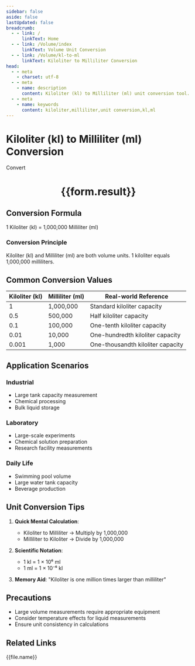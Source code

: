 ```yaml
---
sidebar: false
aside: false
lastUpdated: false
breadcrumb:
  - - link: /
      linkText: Home
  - - link: /Volume/index
      linkText: Volume Unit Conversion
  - - link: /Volume/kl-to-ml
      linkText: Kiloliter to Milliliter Conversion
head:
  - - meta
    - charset: utf-8
  - - meta
    - name: description
      content: Kiloliter (kl) to Milliliter (ml) unit conversion tool. 1 kiloliter equals 1,000,000 milliliters.
  - - meta
    - name: keywords
      content: kiloliter,milliliter,unit conversion,kl,ml
---
```


# Kiloliter (kl) to Milliliter (ml) Conversion

<script setup>
import { onMounted, reactive, inject ,ref  } from 'vue'
import { NButton,NForm ,NFormItem,NInput,NInputNumber,NSelect,NCard,useMessage ,NGrid ,NGi } from 'naive-ui'
import { defineClientComponent } from 'vitepress'
import { Volume } from '../files';

const convert = inject('convert')
const formRef = ref(null);
const rules = {
  number:{
    required: true,
    type: 'number',
    trigger: "blur"
  }
}
const form = reactive({
  number:null,
  result:'',
  title:'Kiloliter (kl) to Milliliter (ml) Conversion'
})

const convertHandler = (e) => {
  e.preventDefault();
  formRef.value?.validate((errors)=>{
    if (!errors) {
      form.result = `${form.number} kl = ${convert(form.number).from('kl').to('ml')} ml`
    }
  })
}
</script>

<n-form size="large" :model="form" ref='formRef' :rules="rules">
  <n-form-item label="Value" path="number">
    <n-input-number size="large" style="width:100%" :min="0" v-model:value="form.number" placeholder="Enter kiloliter value" />
  </n-form-item>
  <n-form-item>
    <n-button type="info" style="width:100%" @click="convertHandler">Convert</n-button>
  </n-form-item>
</n-form>
<n-card embedded :bordered="false" hoverable>
  <div style="text-align:center">
    <h1>{{form.result}}</h1>
  </div>
</n-card>

## Conversion Formula
1 Kiloliter (kl) = 1,000,000 Milliliter (ml)

### Conversion Principle
Kiloliter (kl) and Milliliter (ml) are both volume units. 1 kiloliter equals 1,000,000 milliliters.

## Common Conversion Values
| Kiloliter (kl) | Milliliter (ml) | Real-world Reference                 |
|-----------------|-----------------|--------------------------------------|
| 1               | 1,000,000       | Standard kiloliter capacity          |
| 0.5             | 500,000         | Half kiloliter capacity              |
| 0.1             | 100,000         | One-tenth kiloliter capacity         |
| 0.01            | 10,000          | One-hundredth kiloliter capacity     |
| 0.001           | 1,000           | One-thousandth kiloliter capacity    |

## Application Scenarios
### Industrial
- Large tank capacity measurement
- Chemical processing
- Bulk liquid storage

### Laboratory
- Large-scale experiments
- Chemical solution preparation
- Research facility measurements

### Daily Life
- Swimming pool volume
- Large water tank capacity
- Beverage production

## Unit Conversion Tips
1. **Quick Mental Calculation**:
   - Kiloliter to Milliliter → Multiply by 1,000,000
   - Milliliter to Kiloliter → Divide by 1,000,000

2. **Scientific Notation**:
   - 1 kl = 1 × 10⁶ ml
   - 1 ml = 1 × 10⁻⁶ kl

3. **Memory Aid**:
   "Kiloliter is one million times larger than milliliter"

## Precautions
- Large volume measurements require appropriate equipment
- Consider temperature effects for liquid measurements
- Ensure unit consistency in calculations

## Related Links
<n-grid x-gap="12" :cols="2">
  <n-gi v-for="(file, index) in Volume" :key="index">
    <n-button
      text
      tag="a"
      :href="file.path"
      type="info"
    >
      {{file.name}}
    </n-button>
  </n-gi>
</n-grid>